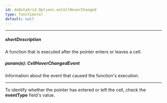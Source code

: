 ```yaml
---
id: dxDataGrid.Options.onCellHoverChanged
type: function(e)
default: null
---
```

---
##### shortDescription
A function that is executed after the pointer enters or leaves a cell.

##### param(e): CellHoverChangedEvent
Information about the event that caused the function's execution.

---
To identify whether the pointer has entered or left the cell, check the **eventType** field's value.